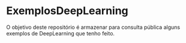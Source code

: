 # ExemplosDeepLearning

O objetivo deste repositório é armazenar para consulta pública alguns exemplos de DeepLearning que tenho feito.
